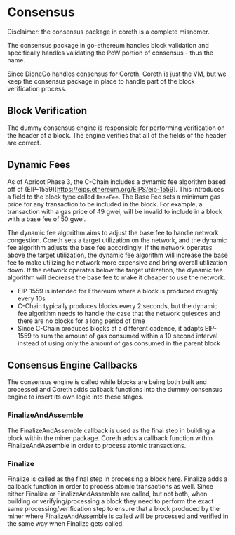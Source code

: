 # Consensus

Disclaimer: the consensus package in coreth is a complete misnomer.

The consensus package in go-ethereum handles block validation and specifically handles validating the PoW portion of consensus - thus the name.

Since DioneGo handles consensus for Coreth, Coreth is just the VM, but we keep the consensus package in place to handle part of the block verification process.

## Block Verification

The dummy consensus engine is responsible for performing verification on the header of a block. The engine verifies that all of the fields of the header are correct.

## Dynamic Fees

As of Apricot Phase 3, the C-Chain includes a dynamic fee algorithm based off of (EIP-1559)[https://eips.ethereum.org/EIPS/eip-1559]. This introduces a field to the block type called `BaseFee`. The Base Fee sets a minimum gas price for any transaction to be included in the block. For example, a transaction with a gas price of 49 gwei, will be invalid to include in a block with a base fee of 50 gwei.

The dynamic fee algorithm aims to adjust the base fee to handle network congestion. Coreth sets a target utilization on the network, and the dynamic fee algorithm adjusts the base fee accordingly. If the network operates above the target utilization, the dynamic fee algorithm will increase the base fee to make utilizing he network more expensive and bring overall utilization down. If the network operates below the target utilization, the dynamic fee algorithm will decrease the base fee to make it cheaper to use the network.

- EIP-1559 is intended for Ethereum where a block is produced roughly every 10s
- C-Chain typically produces blocks every 2 seconds, but the dynamic fee algorithm needs to handle the case that the network quiesces and there are no blocks for a long period of time
- Since C-Chain produces blocks at a different cadence, it adapts EIP-1559 to sum the amount of gas consumed within a 10 second interval instead of using only the amount of gas consumed in the parent block

## Consensus Engine Callbacks

The consensus engine is called while blocks are being both built and processed and Coreth adds callback functions into the dummy consensus engine to insert its own logic into these stages.

### FinalizeAndAssemble

The FinalizeAndAssemble callback is used as the final step in building a block within the miner package. Coreth adds a callback function within FinalizeAndAssemble in order to process atomic transactions.

### Finalize

Finalize is called as the final step in processing a block [here](../../core/state_processor.go). Finalize adds a callback function in order to process atomic transactions as well. Since either Finalize or FinalizeAndAssemble are called, but not both, when building or verifying/processing a block they need to perform the exact same processing/verification step to ensure that a block produced by the miner where FinalizeAndAssemble is called will be processed and verified in the same way when Finalize gets called.
